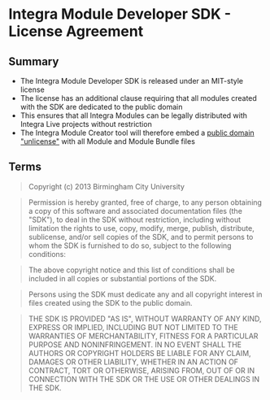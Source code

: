 # Integra Module Developer SDK - License Agreement

## Summary

- The Integra Module Developer SDK is released under an MIT-style license 
- The license has an additional clause requiring that all modules created with the SDK are dedicated to the public domain
- This ensures that all Integra Modules can be legally distributed with Integra Live projects without restriction
- The Integra Module Creator tool will therefore embed a [public domain "unlicense"](http://unlicense.org/) with all Module and Module Bundle files

## Terms

> Copyright (c) 2013 Birmingham City University

> Permission is hereby granted, free of charge, to any person obtaining a copy
of this software and associated documentation files (the "SDK"), to deal
in the SDK without restriction, including without limitation the rights
to use, copy, modify, merge, publish, distribute, sublicense, and/or sell
copies of the SDK, and to permit persons to whom the SDK is
furnished to do so, subject to the following conditions:

> The above copyright notice and this list of conditions shall be included in
all copies or substantial portions of the SDK.

> Persons using the SDK must dedicate any and all copyright interest in
files created using the SDK to the public domain.

> THE SDK IS PROVIDED "AS IS", WITHOUT WARRANTY OF ANY KIND, EXPRESS OR
IMPLIED, INCLUDING BUT NOT LIMITED TO THE WARRANTIES OF MERCHANTABILITY,
FITNESS FOR A PARTICULAR PURPOSE AND NONINFRINGEMENT. IN NO EVENT SHALL THE
AUTHORS OR COPYRIGHT HOLDERS BE LIABLE FOR ANY CLAIM, DAMAGES OR OTHER
LIABILITY, WHETHER IN AN ACTION OF CONTRACT, TORT OR OTHERWISE, ARISING FROM,
OUT OF OR IN CONNECTION WITH THE SDK OR THE USE OR OTHER DEALINGS IN
THE SDK. 